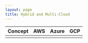 ```yaml
---
layout: page
title: Hybrid and Multi-Cloud
---
```


| Concept | AWS | Azure | GCP |
|-------|--------|---------|--------|
|||||
